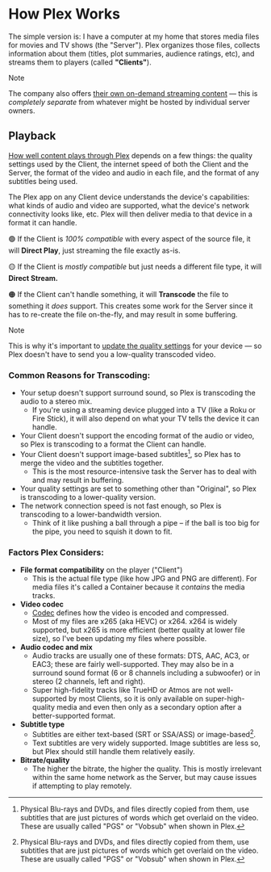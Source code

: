 # How Plex Works

The simple version is: I have a computer at my home that stores media files for movies and TV shows (the "Server"). Plex organizes those files, collects information about them (titles, plot summaries, audience ratings, etc), and streams them to players (called **"Clients"**).

> [!NOTE]
> The company also offers [their own on-demand streaming content](https://watch.plex.tv/on-demand) — this is _completely separate_ from whatever might be hosted by individual server owners.

## Playback
[How well content plays through Plex](https://support.plex.tv/articles/200430303-streaming-overview/) depends on a few things: the quality settings used by the Client, the internet speed of both the Client and the Server, the format of the video and audio in each file, and the format of any subtitles being used.

The Plex app on any Client device understands the device's capabilities: what kinds of audio and video are supported, what the device's network connectivity looks like, etc. Plex will then deliver media to that device in a format it can handle.

🟢 If the Client is _100% compatible_ with every aspect of the source file, it will **Direct Play**, just streaming the file exactly as-is.

🟡 If the Client is _mostly compatible_ but just needs a different file type, it will **Direct Stream.**

🟠 If the Client can't handle something, it will **Transcode** the file to something it _does_ support. This creates some work for the Server since it has to re-create the file on-the-fly, and may result in some buffering.

> [!NOTE]
> This is why it's important to [update the quality settings](https://mediaclients.wiki/en/Plex#streaming-clients) for your device — so Plex doesn't have to send you a low-quality transcoded video.

### Common Reasons for Transcoding:
* Your setup doesn't support surround sound, so Plex is transcoding the audio to a stereo mix.
  * If you're using a streaming device plugged into a TV (like a Roku or Fire Stick), it will also depend on what your TV tells the device it can handle.
* Your Client doesn't support the encoding format of the audio or video, so Plex is transcoding to a format the Client can handle.
* Your Client doesn't support image-based subtitles[^1], so Plex has to merge the video and the subtitles together.
  * This is the most resource-intensive task the Server has to deal with and may result in buffering.
* Your quality settings are set to something other than "Original", so Plex is transcoding to a lower-quality version.
* The network connection speed is not fast enough, so Plex is transcoding to a lower-bandwidth version.
  * Think of it like pushing a ball through a pipe – if the ball is too big for the pipe, you need to squish it down to fit.


### Factors Plex Considers:

* **File format compatibility** on the player ("Client")
  * This is the actual file type (like how JPG and PNG are different). For media files it's called a Container because it _contains_ the media tracks.
* **Video codec**
  * [Codec](https://en.wikipedia.org/wiki/Video_codec) defines how the video is encoded and compressed.
  * Most of my files are x265 (aka HEVC) or x264. x264 is widely supported, but x265 is more efficient (better quality at lower file size), so I've been updating my files where possible.
* **Audio codec and mix**
  * Audio tracks are usually one of these formats: DTS, AAC, AC3, or EAC3; these are fairly well-supported. They may also be in a surround sound format (6 or 8 channels including a subwoofer) or in stereo (2 channels, left and right).
  * Super high-fidelity tracks like TrueHD or Atmos are not well-supported by most Clients, so it is only available on super-high-quality media and even then only as a secondary option after a better-supported format.
* **Subtitle type**
  * Subtitles are either text-based (SRT or SSA/ASS) or image-based[^1].
  * Text subtitles are very widely supported. Image subtitles are less so, but Plex should still handle them relatively easily.
* **Bitrate/quality**
  * The higher the bitrate, the higher the quality. This is mostly irrelevant within the same home network as the Server, but may cause issues if attempting to play remotely.
 

[^1]: Physical Blu-rays and DVDs, and files directly copied from them, use subtitles that are just pictures of words which get overlaid on the video.
  These are usually called "PGS" or "Vobsub" when shown in Plex.
